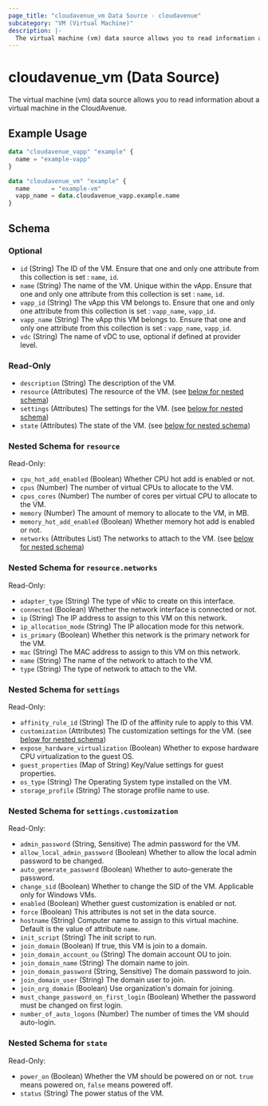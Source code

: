 ```yaml
---
page_title: "cloudavenue_vm Data Source - cloudavenue"
subcategory: "VM (Virtual Machine)"
description: |-
  The virtual machine (vm) data source allows you to read information about a virtual machine in the CloudAvenue.
---
```


# cloudavenue_vm (Data Source)

The virtual machine (vm) data source allows you to read information about a virtual machine in the CloudAvenue.

## Example Usage

```terraform
data "cloudavenue_vapp" "example" {
  name = "example-vapp"
}

data "cloudavenue_vm" "example" {
  name      = "example-vm"
  vapp_name = data.cloudavenue_vapp.example.name
}
```

<!-- schema generated by tfplugindocs -->
## Schema

### Optional

- `id` (String) The ID of the VM. Ensure that one and only one attribute from this collection is set : `name`, `id`.
- `name` (String) The name of the VM. Unique within the vApp. Ensure that one and only one attribute from this collection is set : `name`, `id`.
- `vapp_id` (String) The vApp this VM belongs to. Ensure that one and only one attribute from this collection is set : `vapp_name`, `vapp_id`.
- `vapp_name` (String) The vApp this VM belongs to. Ensure that one and only one attribute from this collection is set : `vapp_name`, `vapp_id`.
- `vdc` (String) The name of vDC to use, optional if defined at provider level.

### Read-Only

- `description` (String) The description of the VM.
- `resource` (Attributes) The resource of the VM. (see [below for nested schema](#nestedatt--resource))
- `settings` (Attributes) The settings for the VM. (see [below for nested schema](#nestedatt--settings))
- `state` (Attributes) The state of the VM. (see [below for nested schema](#nestedatt--state))

<a id="nestedatt--resource"></a>
### Nested Schema for `resource`

Read-Only:

- `cpu_hot_add_enabled` (Boolean) Whether CPU hot add is enabled or not.
- `cpus` (Number) The number of virtual CPUs to allocate to the VM.
- `cpus_cores` (Number) The number of cores per virtual CPU to allocate to the VM.
- `memory` (Number) The amount of memory to allocate to the VM, in MB.
- `memory_hot_add_enabled` (Boolean) Whether memory hot add is enabled or not.
- `networks` (Attributes List) The networks to attach to the VM. (see [below for nested schema](#nestedatt--resource--networks))

<a id="nestedatt--resource--networks"></a>
### Nested Schema for `resource.networks`

Read-Only:

- `adapter_type` (String) The type of vNic to create on this interface.
- `connected` (Boolean) Whether the network interface is connected or not.
- `ip` (String) The IP address to assign to this VM on this network.
- `ip_allocation_mode` (String) The IP allocation mode for this network.
- `is_primary` (Boolean) Whether this network is the primary network for the VM.
- `mac` (String) The MAC address to assign to this VM on this network.
- `name` (String) The name of the network to attach to the VM.
- `type` (String) The type of network to attach to the VM.



<a id="nestedatt--settings"></a>
### Nested Schema for `settings`

Read-Only:

- `affinity_rule_id` (String) The ID of the affinity rule to apply to this VM.
- `customization` (Attributes) The customization settings for the VM. (see [below for nested schema](#nestedatt--settings--customization))
- `expose_hardware_virtualization` (Boolean) Whether to expose hardware CPU virtualization to the guest OS.
- `guest_properties` (Map of String) Key/Value settings for guest properties.
- `os_type` (String) The Operating System type installed on the VM.
- `storage_profile` (String) The storage profile name to use.

<a id="nestedatt--settings--customization"></a>
### Nested Schema for `settings.customization`

Read-Only:

- `admin_password` (String, Sensitive) The admin password for the VM.
- `allow_local_admin_password` (Boolean) Whether to allow the local admin password to be changed.
- `auto_generate_password` (Boolean) Whether to auto-generate the password.
- `change_sid` (Boolean) Whether to change the SID of the VM. Applicable only for Windows VMs.
- `enabled` (Boolean) Whether guest customization is enabled or not.
- `force` (Boolean) This attributes is not set in the data source.
- `hostname` (String) Computer name to assign to this virtual machine. Default is the value of attribute `name`.
- `init_script` (String) The init script to run.
- `join_domain` (Boolean) If true, this VM is join to a domain.
- `join_domain_account_ou` (String) The domain account OU to join.
- `join_domain_name` (String) The domain name to join.
- `join_domain_password` (String, Sensitive) The domain password to join.
- `join_domain_user` (String) The domain user to join.
- `join_org_domain` (Boolean) Use organization's domain for joining.
- `must_change_password_on_first_login` (Boolean) Whether the password must be changed on first login.
- `number_of_auto_logons` (Number) The number of times the VM should auto-login.



<a id="nestedatt--state"></a>
### Nested Schema for `state`

Read-Only:

- `power_on` (Boolean) Whether the VM should be powered on or not. `true` means powered on, `false` means powered off.
- `status` (String) The power status of the VM.

